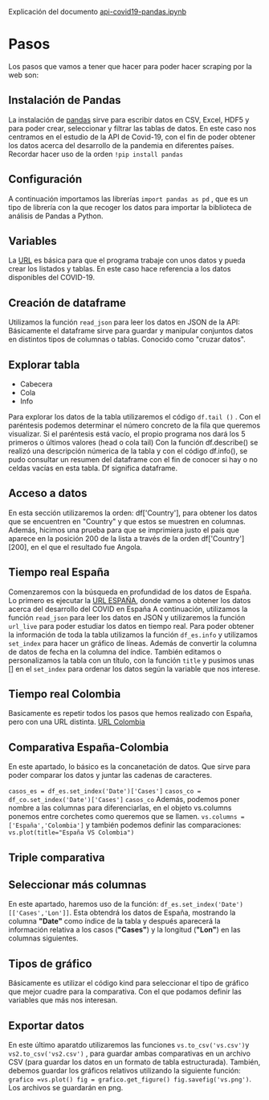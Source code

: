 Explicación del documento [api-covid19-pandas.ipynb](https://github.com/nebrijas/periodismodedatos-mariofs17/blob/main/api-covid19-pandas.ipynb)

# Pasos
Los pasos que vamos a tener que hacer para poder hacer scraping por la web son:

## Instalación de Pandas
La instalación de [pandas](https://pandas.pydata.org/) sirve para escribir datos en CSV, Excel, HDF5 y para poder crear, seleccionar y filtrar las tablas de datos. En este caso nos centramos en el estudio de la API de Covid-19, con el fin de poder obtener los datos acerca del desarrollo de la pandemia en diferentes países. Recordar hacer uso de la orden ```!pip install pandas```

## Configuración
A continuación importamos las librerías ```import pandas as pd``` , que es un tipo de librería con la que recoger los datos para importar la biblioteca de análisis de Pandas a Python.

## Variables
La [URL](https://api.covid19api.com/countries "URL") es básica para que el programa trabaje con unos datos y pueda crear los listados y tablas. En este caso hace referencia a los datos disponibles del COVID-19. 

## Creación de dataframe
Utilizamos la función ```read_json``` para leer los datos en JSON de la API:
Básicamente el dataframe sirve para guardar y manipular conjuntos datos en distintos tipos de columnas o tablas. Conocido como "cruzar datos". 


## Explorar tabla
- Cabecera
- Cola
- Info

Para explorar los datos de la tabla utilizaremos el código ```df.tail ()``` . Con el paréntesis podemos determinar el número concreto de la fila que queremos visualizar. Si el paréntesis está vacío, el propio programa nos dará los 5 primeros o últimos valores (head o cola tail)
Con la función df.describe() se realizó una descripción númerica de la tabla y con el código df.info(), se pudo consultar un resumen del dataframe con el fin de conocer si hay o no celdas vacías en esta tabla. Df significa dataframe.

## Acceso a datos

En esta sección utilizaremos la orden: df['Country'], para obtener los datos que se encuentren en "Country" y que estos se muestren en columnas. 
Además, hicimos una prueba para que se imprimiera justo el país que aparece en la posición 200 de la lista a través de la orden df['Country'][200], en el que el resultado fue Angola.  


## Tiempo real España

Comenzaremos con la búsqueda en profundidad de los datos de España. Lo primero es ejecutar la [URL ESPAÑA](https://api.covid19api.com/country/spain/status/confirmed/live "URL"), donde vamos a obtener los datos acerca del desarrollo del COVID en España
 A continuación, utilizamos la función ```read_json``` para leer los datos en JSON y utilizaremos la función ```url_live``` para poder estudiar los datos en tiempo real.
Para poder obtener la información de toda la tabla utilizamos la función ```df_es.info``` y utilizamos ```set_index``` para hacer un gráfico de líneas. Además de convertir la columna de datos de fecha en la columna del índice.
También editamos o personalizamos la tabla con un título, con la función ```title``` y pusimos unas [] en el  ```set_index``` para ordenar los datos según la variable que nos interese. 


## Tiempo real Colombia

Basicamente es repetir todos los pasos que hemos realizado con España, pero con una URL distinta. [URL Colombia](https://api.covid19api.com/country/colombia/status/confirmed/live "URL")

## Comparativa España-Colombia

En este apartado, lo básico es la concanetación de datos. Que sirve para poder comparar los datos y juntar las cadenas de caracteres.

```casos_es = df_es.set_index('Date')['Cases']```
```casos_co = df_co.set_index('Date')['Cases']```
```casos_co```
Además, podemos poner nombre a las columnas para diferenciarlas, en el objeto vs.columns ponemos entre corchetes como queremos que se llamen.
```vs.columns = ['España','Colombia']``` y también podemos definir las comparaciones: ```vs.plot(title="España VS Colombia")```

## Triple comparativa

## Seleccionar más columnas
En este apartado, haremos uso de la función: ```df_es.set_index('Date')[['Cases','Lon']]```. Esta obtendrá los datos de España, mostrando la columna **"Date"** como índice de la tabla y después aparecerá la información relativa a los casos (**"Cases"**) y la longitud (**"Lon"**) en las columnas siguientes.

## Tipos de gráfico

Básicamente es utilizar  el código kind para seleccionar el tipo de gráfico que mejor cuadre para la comparativa. Con el que podamos definir las variables que más nos interesan.


## Exportar datos
En este último aparatdo utilizaremos las funciones ```vs.to_csv('vs.csv')```y ```vs2.to_csv('vs2.csv')``` , para guardar ambas comparativas en un archivo CSV (para guardar los datos en un formato de tabla estructurada). 
También, debemos guardar los gráficos relativos utilizando la siguiente función: ```grafico =vs.plot() fig = grafico.get_figure() fig.savefig('vs.png')```.
Los archivos se guardarán en png.
 





